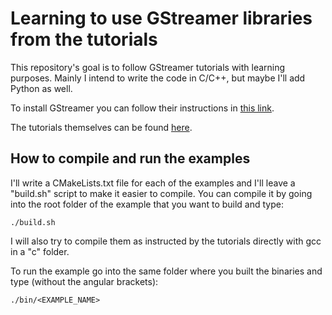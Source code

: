 # Learning to use GStreamer libraries from the tutorials

This repository's goal is to follow GStreamer tutorials with learning purposes. Mainly I intend to write the code in C/C++, but maybe I'll add Python as well.

To install GStreamer you can follow their instructions in [this link](https://gstreamer.freedesktop.org/documentation/installing/on-linux.html?gi-language=c).

The tutorials themselves can be found [here](https://gstreamer.freedesktop.org/documentation/tutorials/index.html).


## How to compile and run the examples

I'll write a CMakeLists.txt file for each of the examples and I'll leave a "build.sh" script to make it easier to compile. You can compile it by going into the root folder of the example that you want to build and type:

```shell
./build.sh
```

I will also try to compile them as instructed by the tutorials directly with gcc in a "c" folder.

To run the example go into the same folder where you built the binaries and type (without the angular brackets):

```shell
./bin/<EXAMPLE_NAME>
```